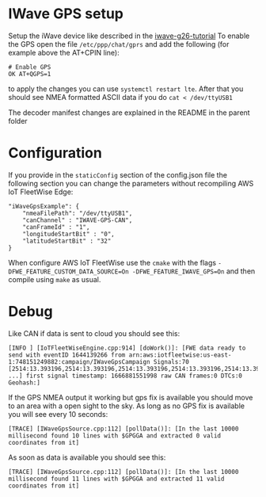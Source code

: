 # IWave GPS setup

Setup the iWave device like described in the
[iwave-g26-tutorial](../../../../../docs/iwave-g26-tutorial/iwave-g26-tutorial.md) To enable the GPS
open the file `/etc/ppp/chat/gprs` and add the following (for example above the AT+CPIN line):

```
# Enable GPS
OK AT+QGPS=1
```

to apply the changes you can use `systemctl restart lte`. After that you should see NMEA formatted
ASCII data if you do `cat < /dev/ttyUSB1`

The decoder manifest changes are explained in the README in the parent folder

# Configuration

If you provide in the `staticConfig` section of the config.json file the following section you can
change the parameters without recompiling AWS IoT FleetWise Edge:

```
"iWaveGpsExample": {
    "nmeaFilePath": "/dev/ttyUSB1",
    "canChannel" : "IWAVE-GPS-CAN",
    "canFrameId" : "1",
    "longitudeStartBit" : "0",
    "latitudeStartBit" : "32"
}
```

When configure AWS IoT FleetWise use the `cmake` with the flags
`-DFWE_FEATURE_CUSTOM_DATA_SOURCE=On -DFWE_FEATURE_IWAVE_GPS=On` and then compile using `make` as
usual.

# Debug

Like CAN if data is sent to cloud you should see this:

```
[INFO ] [IoTFleetWiseEngine.cpp:914] [doWork()]: [FWE data ready to send with eventID 1644139266 from arn:aws:iotfleetwise:us-east-1:748151249882:campaign/IWaveGpsCampaign Signals:70 [2514:13.393196,2514:13.393196,2514:13.393196,2514:13.393196,2514:13.393196,2514:13.393196, ...] first signal timestamp: 1666881551998 raw CAN frames:0 DTCs:0 Geohash:]
```

If the GPS NMEA output it working but gps fix is available you should move to an area with a open
sight to the sky. As long as no GPS fix is available you will see every 10 seconds:

```
[TRACE] [IWaveGpsSource.cpp:112] [pollData()]: [In the last 10000 millisecond found 10 lines with $GPGGA and extracted 0 valid coordinates from it]
```

As soon as data is available you should see this:

```
[TRACE] [IWaveGpsSource.cpp:112] [pollData()]: [In the last 10000 millisecond found 11 lines with $GPGGA and extracted 11 valid coordinates from it]
```
